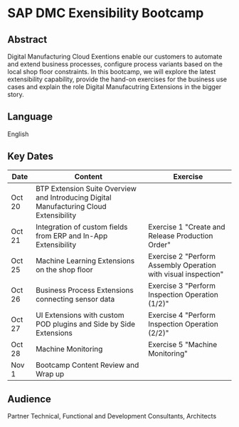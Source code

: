 # SAP DMC Exensibility Bootcamp

## Abstract
Digital Manufacturing Cloud Exentions enable our customers to automate and extend business processes, configure process variants based on the local shop floor constraints. In this bootcamp, we will explore the latest extensibility capability, provide the hand-on exercises for the business use cases and explain the role Digital Manufacutring Extensions in the bigger story.

## Language
English

## Key Dates

| Date | Content | Exercise
| ---------------- | ---------------- | ---------------- |
| Oct 20 | BTP Extension Suite Overview and Introducing Digital Manufacturing Cloud Extensibility|
| Oct 21 | Integration of custom fields from ERP and In-App Extensibility | Exercise 1 "Create and Release Production Order" |
| Oct 25 | Machine Learning Extensions on the shop floor | Exercise 2 "Perform Assembly Operation with visual inspection" |
| Oct 26 | Business Process Extensions connecting sensor data | Exercise 3 "Perform Inspection Operation (1/2)"|
| Oct 27 | UI Extensions with custom POD plugins and Side by Side Extensions | Exercise 4 "Perform Inspection Operation (2/2)"|
| Oct 28 | Machine Monitoring | Exercise 5 "Machine Monitoring" |
| Nov 1 | Bootcamp Content Review and Wrap up | |

## Audience
Partner Technical, Functional and Development Consultants, Architects